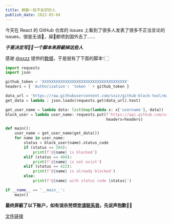 ```yaml
---
title: 屏蔽一些不友好的人
publish_date: 2022-03-04
---
```


今天在 React 的 GitHub 仓库的 issues 上看到了很多人发表了很多不正当言论的
issues，很是无语💬，屎💩都喷到国外去了……

_**于是决定写✍🏻️一个脚本来屏蔽掉这些人**_

<!-- more -->

感谢 [@sxzz](https://github.com/sxzz)
提供的[数据](https://raw.githubusercontent.com/sxzz/github-block-tool/main/analyze.json)，于是就有了下面的脚本👇🏻

```Python
import requests
import json

github_token = 'XXXXXXXXXXXXXXXXXXXXXXXXXXXXXXXXXXXXX'
headers = { 'Authorization': 'token ' + github_token }

data_url = 'https://raw.githubusercontent.com/sxzz/github-block-tool/main/analyze.json'
get_data = lambda : json.loads(requests.get(data_url).text)

get_user_name = lambda data: list(map(lambda x: x['username'], data))
block_user = lambda user_name: requests.put(f'https://api.github.com/user/blocks/{user_name}',
                                            headers=headers)

def main():
    user_name = get_user_name(get_data())
    for name in user_name:
        status = block_user(name).status_code
        if (status == 204):
            print(f'@{name} is blocked')
        elif (status == 404):
            print(f'@{name} is not exist')
        elif (status == 422):
            print(f'@{name} is already blocked')
        else:
            print(f'@{name} with status code {status}')

if __name__ == '__main__':
    main()
```

**最终屏蔽了以下账户，如有误杀劳烦您[请联系我](mailto:i@fatpandac.com?subject=被误杀)，先说声抱歉🙏🏻**

[文件链接](https://gist.github.com/Fatpandac/61b82660e13b9f58d072938c93b3c947#file-blocker-txt)
